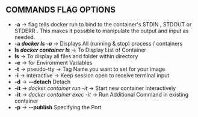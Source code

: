 ## COMMANDS FLAG OPTIONS

- **-a** &rarr; flag tells docker run to bind to the container's STDIN , STDOUT or STDERR . This makes it possible to manipulate the output and input as needed. 
- **-a *docker ls -a*** &rarr;  Displays All (running & stop) process / containers
- **ls *docker container ls*** &rarr; To Display List of Container 
- **ls** &rarr; To display all files and folder within directory
- **-e** &rarr; for Environment Variables
- **-t** &rarr; pseudo-tty &rarr; Tag Name you want to set for your image
- **-i** &rarr; interactive &rarr; Keep session open to receive terminal input
- **-d** &rarr; **--detach** Detach 
- **-it** &rarr; *docker container run -it* &rarr; Start new container interactively
- **-it** &rarr; *docker container exec -it* &rarr; Run Additional Command in existing container 
- **-p** &rarr; **--publish** Specifying the Port